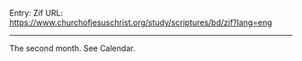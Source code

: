Entry: Zif
URL: https://www.churchofjesuschrist.org/study/scriptures/bd/zif?lang=eng

---

The second month. See Calendar.

